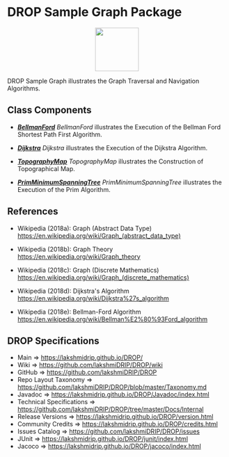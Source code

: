# DROP Sample Graph Package

<p align="center"><img src="https://github.com/lakshmiDRIP/DROP/blob/master/DRIP_Logo.gif?raw=true" width="100"></p>

DROP Sample Graph illustrates the Graph Traversal and Navigation Algorithms.


## Class Components

 * [***BellmanFord***](https://github.com/lakshmiDRIP/DROP/tree/master/src/main/java/org/drip/sample/graph/BellmanFord.java)
 <i>BellmanFord</i> illustrates the Execution of the Bellman Ford Shortest Path First Algorithm.

 * [***Dijkstra***](https://github.com/lakshmiDRIP/DROP/tree/master/src/main/java/org/drip/sample/graph/Dijkstra.java)
 <i>Dijkstra</i> illustrates the Execution of the Dijkstra Algorithm.

 * [***TopographyMap***](https://github.com/lakshmiDRIP/DROP/tree/master/src/main/java/org/drip/sample/graph/TopographyMap.java)
 <i>TopographyMap</i> illustrates the Construction of Topographical Map.

 * [***PrimMinimumSpanningTree***](https://github.com/lakshmiDRIP/DROP/tree/master/src/main/java/org/drip/sample/graph/PrimMinimumSpanningTree.java)
 <i>PrimMinimumSpanningTree</i> illustrates the Execution of the Prim Algorithm.


## References

 * Wikipedia (2018a): Graph (Abstract Data Type) https://en.wikipedia.org/wiki/Graph_(abstract_data_type)

 * Wikipedia (2018b): Graph Theory https://en.wikipedia.org/wiki/Graph_theory

 * Wikipedia (2018c): Graph (Discrete Mathematics) https://en.wikipedia.org/wiki/Graph_(discrete_mathematics)

 * Wikipedia (2018d): Dijkstra's Algorithm https://en.wikipedia.org/wiki/Dijkstra%27s_algorithm

 * Wikipedia (2018e): Bellman-Ford Algorithm https://en.wikipedia.org/wiki/Bellman%E2%80%93Ford_algorithm


## DROP Specifications

 * Main                     => https://lakshmidrip.github.io/DROP/
 * Wiki                     => https://github.com/lakshmiDRIP/DROP/wiki
 * GitHub                   => https://github.com/lakshmiDRIP/DROP
 * Repo Layout Taxonomy     => https://github.com/lakshmiDRIP/DROP/blob/master/Taxonomy.md
 * Javadoc                  => https://lakshmidrip.github.io/DROP/Javadoc/index.html
 * Technical Specifications => https://github.com/lakshmiDRIP/DROP/tree/master/Docs/Internal
 * Release Versions         => https://lakshmidrip.github.io/DROP/version.html
 * Community Credits        => https://lakshmidrip.github.io/DROP/credits.html
 * Issues Catalog           => https://github.com/lakshmiDRIP/DROP/issues
 * JUnit                    => https://lakshmidrip.github.io/DROP/junit/index.html
 * Jacoco                   => https://lakshmidrip.github.io/DROP/jacoco/index.html
